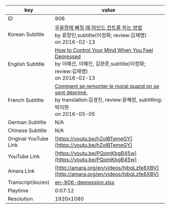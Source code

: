 |  key  |  value  |
|-------|---------|
| ID            | 906 |
| Korean Subtitle | [우울함에 빠질 때 마인드 컨트롤 하는 방법](https://github.com/jungtosociety/dharma-qna/raw/master/sub/906/ko-906-depression.sbv)<br>by 류창민,subtitle(이정화; review:김재명)<br>on 2016-02-13<br>|
| English Subtitle | [How to Control Your Mind When You Feel Depressed](https://github.com/jungtosociety/dharma-qna/raw/master/sub/906/en-906-depression.sbv)<br>by 이예선, 이혜진, 김완준,subtitle(이정화; review:김재명)<br>on 2016-02-13<br>|
| French Subtitle | [Comment se remonter le moral quand on se sent déprimé.](https://github.com/jungtosociety/dharma-qna/raw/master/sub/906/fr-906-depression.sbv)<br>by translation:김경진, review:윤혜정, subtitling:박지현<br>on 2016-05-05<br>|
| German Subtitle | N/A |
| Chinese Subtitle | N/A |
| Original YouTube Link  | [https://youtu.be/hZolBTemeGY](https://youtu.be/hZolBTemeGY) |
| YouTube Link  | [https://youtu.be/PQomKbgB45w](https://youtu.be/PQomKbgB45w) |
| Amara Link    | [http://amara.org/en/videos/hjbgLzfe8XBV](http://amara.org/en/videos/hjbgLzfe8XBV) |
| Transcript(ko/en) | [en-906-depression.xlsx](https://github.com/jungtosociety/dharma-qna/raw/master/sub/906/en-906-depression.xlsx) |
| Playtime | 0:07:12 |
| Resolution | 1920x1080|
